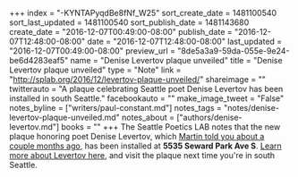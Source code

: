 +++
index = "-KYNTAPyqdBe8fNf_W25"
sort_create_date = 1481100540
sort_last_updated = 1481100540
sort_publish_date = 1481143680
create_date = "2016-12-07T00:49:00-08:00"
publish_date = "2016-12-07T12:48:00-08:00"
date = "2016-12-07T12:48:00-08:00"
last_updated = "2016-12-07T00:49:00-08:00"
preview_url = "8de5a3a9-59da-055e-9e24-be6d4283eaf5"
name = "Denise Levertov plaque unveiled"
title = "Denise Levertov plaque unveiled"
type = "Note"
link = "http://splab.org/2016/12/levertov-plaque-unveiled/"
shareimage = ""
twitterauto = "A plaque celebrating Seattle poet Denise Levertov has been installed in south Seattle."
facebookauto = ""
make_image_tweet = "False"
notes_byline = ["writers/paul-constant.md"]
notes_tags = "notes/denise-levertov-plaque-unveiled.md"
notes_about = ["authors/denise-levertov.md"]
books = ""
+++
The Seattle Poetics LAB notes that the new plaque honoring poet Denise Levertov, which [Martin told you about a couple months ago](http://www.seattlereviewofbooks.com/notes/2016/10/01/denise-levertov-plaque-kickstarter-fund-project-37/), has been installed at **5535 Seward Park Ave S**. [Learn more about Levertov here](http://lithub.com/denise-levertov/), and visit the plaque next time you're in south Seattle.